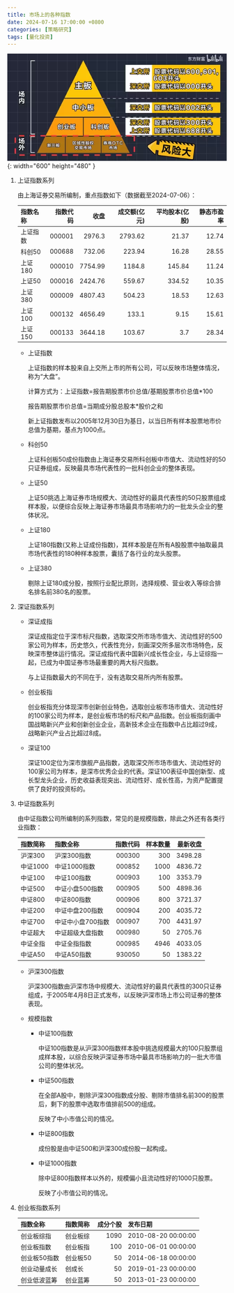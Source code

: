 ```yaml
---
title: 市场上的各种指数
date: 2024-07-16 17:00:00 +0800
categories: [策略研究]
tags: [量化投资]
---
```


![Desktop View](/images/ReportGen/ban.png){: width="600" height="480" }

1. 上证指数系列

    由上海证券交易所编制，重点指数如下（数据截至2024-07-06）：

    | 指数名称   |   指数代码 |    收盘 |   成交额(亿元) |   平均股本(亿股) |   静态市盈率 |
    |:-----------|-----------:|--------:|---------------:|-----------------:|-------------:|
    | 上证指数   |     000001 | 2976.3  |        2793.62 |            21.37 |        12.74 |
    | 科创50     |     000688 |  732.06 |         223.94 |            16.28 |        28.55 |
    | 上证180    |     000010 | 7754.99 |        1184.8  |           145.84 |        11.24 |
    | 上证50     |     000016 | 2424.76 |         559.67 |           334.52 |        10.35 |
    | 上证380    |     000009 | 4807.43 |         504.23 |            18.53 |        12.63 |
    | 上证100    |     000132 | 4656.49 |         133.1  |             9.15 |        15.61 |
    | 上证150    |     000133 | 3644.18 |         103.67 |             3.7  |        28.34 |

    - 上证指数

        上证指数的样本股来自上交所上市的所有公司，可以反映市场整体情况，称为“大盘”。

        计算方式为：上证指数=报告期股票市价总值/基期股票市价总值*100

        报告期股票市价总值=当期成分股总股本*股价之和

        新上证指数发布以2005年12月30日为基日，以当日所有样本股票地市价总值为基期，基点为1000点。

    - 科创50

        上证科创板50成份指数由上海证券交易所科创板中市值大、流动性好的50只证券组成，反映最具市场代表性的一批科创企业的整体表现。

    - 上证50

        上证50挑选上海证券市场规模大、流动性好的最具代表性的50只股票组成样本股，以便综合反映上海证券市场最具市场影响力的一批龙头企业的整体状况。

    - 上证180

        上证180指数(又称上证成份指数)，其样本股是在所有A股股票中抽取最具市场代表性的180种样本股票，囊括了各行业的龙头股票。

    - 上证380

        剔除上证180成分股，按照行业配比原则，选择规模、营业收入等综合排名排名前380名的股票。

2. 深证指数系列

    - 深证成指

        深证成指定位于深市标尺指数，选取深交所市场市值大、流动性好的500家公司为样本，历史悠久，代表性充分，刻画深交所多层次市场特色，反映深市整体运行情况。深证成指代表中国新兴成长性企业，与上证综指一起，已成为中国证券市场最重要的两大标尺指数。

        与上证指数最大的不同在于，没有选取交易所内所有股票。
    
    - 创业板指

        创业板指充分体现深市创新创业特色，选取创业板市场市值大、流动性好的100家公司为样本，是创业板市场的标尺和产品指数。创业板指刻画中国战略新兴产业和创新创业企业，高新技术企业在指数中占比超过9成，战略新兴产业占比超过8成。

    - 深证100

        深证100定位为深市旗舰产品指数，选取深交所市场市值大、流动性好的100家公司为样本，是深市优秀企业的代表。深证100表征中国创新型、成长型龙头企业，历史收益表现突出、流动性好、成长性高，为资产配置提供了良好的投资标的。

3. 中证指数系列

    由中证指数公司所编制的系列指数，常见的是规模指数，除此之外还有各类行业指数：

    | 指数简称   | 指数全称          |   指数代码 |   样本数量 |   最新收盘 |
    |:-----------|:------------------|-----------:|-----------:|-----------:|
    | 沪深300    | 沪深300指数       |     000300 |        300 |    3498.28 |
    | 中证1000   | 中证1000指数      |     000852 |       1000 |    4836.72 |
    | 中证100    | 中证100指数       |     000903 |        100 |    3353.79 |
    | 中证500    | 中证小盘500指数   |     000905 |        500 |    4898.36 |
    | 中证800    | 中证800指数       |     000906 |        800 |    3721.37 |
    | 中证200    | 中证中盘200指数   |     000904 |        200 |    4035.72 |
    | 中证700    | 中证中小盘700指数 |     000907 |        700 |    4431.97 |
    | 中证超大   | 中证超级大盘指数  |      000980 |         50 |    2705.76 |
    | 中证全指   | 中证全指指数      |     000985 |       4946 |    4033.05 |
    | 中证A50    | 中证A50指数       |     930050 |         50 |    1383.22 |

    - 沪深300指数

        沪深300指数由沪深市场中规模大、流动性好的最具代表性的300只证券组成，于2005年4月8日正式发布，以反映沪深市场上市公司证券的整体表现。

    - 规模指数

        - 中证100指数

            中证100指数是从沪深300指数样本股中挑选规模最大的100只股票组成样本股，以综合反映沪深证券市场中最具市场影响力的一批大市值公司的整体状况。

        - 中证500指数

           在全部A股中，剔除沪深300指数成分股、剔除市值排名前300的股票后，剩下的股票中选取市值排前500的组成。 

           反映了中小市值公司的情况。

        - 中证800指数

            成份股是由中证500和沪深300成份股一起构成。

        - 中证1000指数

            除中证800指数样本以外的，规模偏小且流动性好的1000只股票。

            反映了小市值公司的情况。

4. 创业板指数系列

    | 指数全称     | 指数简称   |   成分个股 | 发布日期            |
    |:-------------|:-----------|-----------:|:--------------------|
    | 创业板综指   | 创业板综   |       1090 | 2010-08-20 00:00:00 |
    | 创业板指数   | 创业板指   |        100 | 2010-06-01 00:00:00 |
    | 创业板50指数 | 创业板50   |         50 | 2014-06-18 00:00:00 |
    | 创业动量成长 | 创成长     |         50 | 2019-01-23 00:00:00 |
    | 创业低波蓝筹 | 创业蓝筹   |         50 | 2013-01-23 00:00:00 |

    





